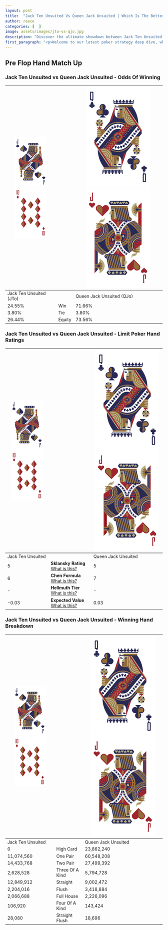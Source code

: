 ```yaml
---
layout: post
title:  "Jack Ten Unsuited Vs Queen Jack Unsuited | Which Is The Better Hand In Poker? A Complete Guide"
author: reece
categories: [  ]
image: assets/images/jto-vs-qjo.jpg
description: "Discover the ultimate showdown between Jack Ten Unsuited and Queen Jack Unsuited in poker! Uncover the odds, strategies, and scenarios where one hand triumphs over the other. Get ready to up your poker game with this thrilling analysis."
first_paragraph: "<p>Welcome to our latest poker strategy deep dive, where we're pitting two distinct hands against each other in a high-stakes showdown: Jack Ten Unsuited vs Queen Jack Unsuited.</p><p>In the dynamic world of poker, every decision counts, and knowing which hand holds the upper hand is key to your success at the table.</p><p>In this article, we'll dissect these two hands, explore the scenarios where one dominates the other, and equip you with the knowledge to make strategic choices that can tip the odds in your favor.</p><p>Get ready to unravel the intriguing dynamics of these poker hands and elevate your game to new heights.</p>"
---
```




[comment]: # (sp0)

## Pre Flop Hand Match Up

<div class="table hand-ratings" markdown="1"> 



### Jack Ten Unsuited vs Queen Jack Unsuited - Odds Of Winning


    
| ![image info](assets/images/hand1/J.png) ![image info](assets/images/hand1/To.png) |  | ![image info](assets/images/hand2/Q.png) ![image info](assets/images/hand2/Jo.png) |
| -------- | -------- | -------- |
| Jack Ten Unsuited (JTo) |  | Queen Jack Unsuited (QJo) |
| 24.55% | Win | 71.66% |
| 3.80% | Tie | 3.80% |
| 26.44% | Equity | 73.56% |




[comment]: # (sp1)



### Jack Ten Unsuited vs Queen Jack Unsuited - Limit Poker Hand Ratings


    
| ![image info](assets/images/hand1/J.png) ![image info](assets/images/hand1/To.png) |  | ![image info](assets/images/hand2/Q.png) ![image info](assets/images/hand2/Jo.png) |
| -------- | -------- | -------- |
| Jack Ten Unsuited |  | Queen Jack Unsuited |
| 5 | **Sklansky Rating** [What is this?](/sklansky-rating-explained) | 5 |
| 6 | **Chen Formula** [What is this?](/chen-formula-explained) | 7 |
| - | **Hellmuth Tier** [What is this?](/Hellmuth-tier-explained) | - |
| -0.03 | **Expected Value** [What is this?](/expected-value-explained) | 0.03 |




[comment]: # (sp2)



### Jack Ten Unsuited vs Queen Jack Unsuited - Winning Hand Breakdown


    
| ![image info](assets/images/hand1/J.png) ![image info](assets/images/hand1/To.png) |  | ![image info](assets/images/hand2/Q.png) ![image info](assets/images/hand2/Jo.png) |
| -------- | -------- | -------- |
| Jack Ten Unsuited |  | Queen Jack Unsuited |
| 0 | High Card | 23,862,240 |
| 11,074,560 | One Pair | 60,548,208 |
| 14,433,768 | Two Pair | 27,499,392 |
| 2,628,528 | Three Of A Kind | 5,794,728 |
| 12,849,912 | Straight | 9,002,472 |
| 2,204,016 | Flush | 3,418,884 |
| 2,066,688 | Full House | 2,226,096 |
| 106,920 | Four Of A Kind | 143,424 |
| 28,080 | Straight Flush | 18,696 |




[comment]: # (sp3)



</div>

[comment]: # (sp4)



[comment]: # (sp5)


